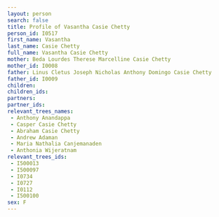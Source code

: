 ```yaml
---
layout: person
search: false
title: Profile of Vasantha Casie Chetty
person_id: I0517
first_name: Vasantha
last_name: Casie Chetty
full_name: Vasantha Casie Chetty
mother: Beda Lourdes Therese Marcelline Casie Chetty
mother_id: I0008
father: Linus Cletus Joseph Nicholas Anthony Domingo Casie Chetty
father_id: I0009
children:
children_ids:
partners:
partner_ids:
relevant_trees_names:
 - Anthony Anandappa
 - Casper Casie Chetty
 - Abraham Casie Chetty
 - Andrew Adaman
 - Maria Nathalia Canjemanaden
 - Anthonia Wijeratnam
relevant_trees_ids:
 - I500013
 - I500097
 - I0734
 - I0727
 - I0112
 - I500100
sex: F
---
```


